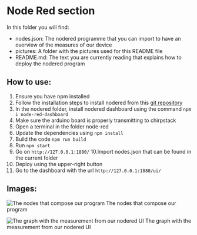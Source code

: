 # Node Red section

In this folder you will find:
- nodes.json: The nodered programme that you can import to have an overview of the measures of our device
- pictures: A folder with the pictures used for this README file
- README.md: The text you are currently reading that explains how to deploy the nodered program

## How to use:

1. Ensure you have npm installed  
2. Follow the installation steps to install nodered from this [git repository](https://github.com/node-red/node-red)
3. In the nodered folder, install nodered dashboard using the command ```npm i node-red-dashboard```
4. Make sure the arduino board is properly transmitting to chirpstack
5. Open a terminal in the folder node-red  
6. Update the dependencies using ```npm install```  
7. Build the code ```npm run build``` 
8. Run ```npm start``` 
9. Go on ```http://127.0.0.1:1880/```
10.Import nodes.json that can be found in the current folder
11. Deploy using the upper-right button
12. Go to the dashboard with the url ```http://127.0.0.1:1880/ui/```

## Images:

![The nodes that compose our program](https://github.com/3M7E1GAAKNQE31/2024_2025_5ISS_BOUKOUISS_BIGOT_BRUNETTO_HENRIET_JOBARD_GAS_SENSOR/partie_nodered/pictures/nodered_nodes.JPG)
The nodes that compose our program

![The graph with the measurement from our nodered UI](https://github.com/3M7E1GAAKNQE31/2024_2025_5ISS_BOUKOUISS_BIGOT_BRUNETTO_HENRIET_JOBARD_GAS_SENSOR/partie_nodered/pictures/ui_measurements.JPG)
The graph with the measurement from our nodered UI
